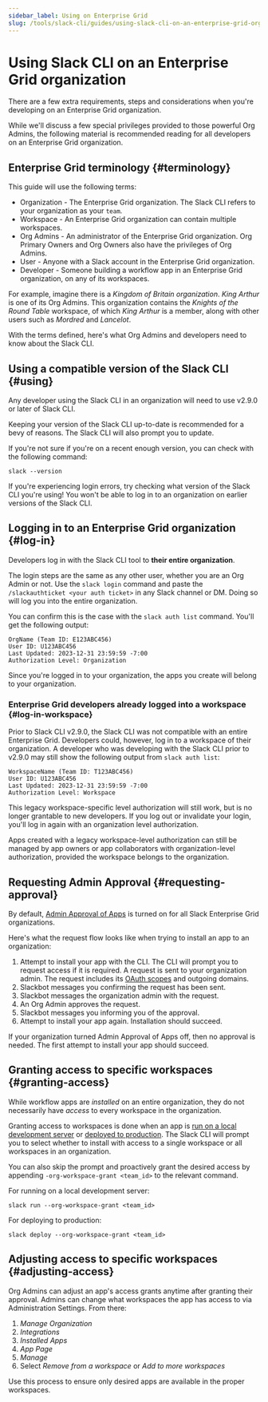 ```yaml
---
sidebar_label: Using on Enterprise Grid
slug: /tools/slack-cli/guides/using-slack-cli-on-an-enterprise-grid-organization
---
```


# Using Slack CLI on an Enterprise Grid organization

There are a few extra requirements, steps and considerations when you're developing on an Enterprise Grid organization.

While we'll discuss a few special privileges provided to those powerful Org Admins, the following material is recommended reading for all developers on an Enterprise Grid organization.

## Enterprise Grid terminology {#terminology}

This guide will use the following terms:
* Organization - The Enterprise Grid organization. The Slack CLI refers to your organization as your `team`. 
* Workspace - An Enterprise Grid organization can contain multiple workspaces. 
* Org Admins - An administrator of the Enterprise Grid organization. Org Primary Owners and Org Owners also have the privileges of Org Admins.
* User - Anyone with a Slack account in the Enterprise Grid organization.
* Developer - Someone building a workflow app in an Enterprise Grid organization, on any of its workspaces.

For example, imagine there is a _Kingdom of Britain organization_. _King Arthur_ is one of its Org Admins. This organization contains the _Knights of the Round Table_ workspace, of which _King Arthur_ is a member, along with other users such as _Mordred_ and _Lancelot_. 

With the terms defined, here's what Org Admins and developers need to know about the Slack CLI.

## Using a compatible version of the Slack CLI {#using}

Any developer using the Slack CLI in an organization will need to use v2.9.0 or later of Slack CLI.

Keeping your version of the Slack CLI up-to-date is recommended for a bevy of reasons. The Slack CLI will also prompt you to update.

If you're not sure if you're on a recent enough version, you can check with the following command:

```
slack --version
```

If you're experiencing login errors, try checking what version of the Slack CLI you're using! You won't be able to log in to an organization on earlier versions of the Slack CLI. 

## Logging in to an Enterprise Grid organization {#log-in}

Developers log in with the Slack CLI tool to **their entire organization**.

The login steps are the same as any other user, whether you are an Org Admin or not. Use the `slack login` command and paste the  `/slackauthticket <your auth ticket>` in any Slack channel or DM. Doing so will log you into the entire organization.

You can confirm this is the case with the `slack auth list` command. You'll get the following output:

```
OrgName (Team ID: E123ABC456)
User ID: U123ABC456
Last Updated: 2023-12-31 23:59:59 -7:00
Authorization Level: Organization
```

Since you're logged in to your organization, the apps you create will belong to your organization. 

### Enterprise Grid developers already logged into a workspace {#log-in-workspace}
Prior to Slack CLI v2.9.0, the Slack CLI was not compatible with an entire Enterprise Grid. Developers could, however, log in to a workspace of their organization. A developer who was developing with the Slack CLI prior to v2.9.0 may still show the following output from `slack auth list`:

```
WorkspaceName (Team ID: T123ABC456)
User ID: U123ABC456
Last Updated: 2023-12-31 23:59:59 -7:00
Authorization Level: Workspace
```

This legacy workspace-specific level authorization will still work, but is no longer grantable to new developers. If you log out or invalidate your login, you'll log in again with an organization level authorization.

Apps created with a legacy workspace-level authorization can still be managed by app owners or app collaborators with organization-level authorization, provided the workspace belongs to the organization.

## Requesting Admin Approval {#requesting-approval}

By default, [Admin Approval of Apps](/deno-slack-sdk/guides/controlling-permissions-for-admins) is turned on for all Slack Enterprise Grid organizations. 

Here's what the request flow looks like when trying to install an app to an organization:

1. Attempt to install your app with the CLI. The CLI will prompt you to request access if it is required. A request is sent to your organization admin. The request includes its [OAuth scopes](https://docs.slack.dev/authentication/) and outgoing domains.
2. Slackbot messages you confirming the request has been sent.
3. Slackbot messages the organization admin with the request.
4. An Org Admin approves the request.
5. Slackbot messages you informing you of the approval.
6. Attempt to install your app again. Installation should succeed. 

If your organization turned Admin Approval of Apps off, then no approval is needed. The first attempt to install your app should succeed.

## Granting access to specific workspaces {#granting-access}

While workflow apps are _installed_ on an entire organization, they do not necessarily have _access_ to every workspace in the organization.

Granting access to workspaces is done when an app is [run on a local development server](/deno-slack-sdk/guides/developing-locally) or [deployed to production](/deno-slack-sdk/guides/deploying-to-slack). The Slack CLI will prompt you to select whether to install with access to a single workspace or all workspaces in an organization. 

You can also skip the prompt and proactively grant the desired access by appending `-org-workspace-grant <team_id>` to the relevant command. 

For running on a local development server:

```
slack run --org-workspace-grant <team_id>
```

For deploying to production:

```
slack deploy --org-workspace-grant <team_id>
```

## Adjusting access to specific workspaces {#adjusting-access}

Org Admins can adjust an app's access grants anytime after granting their approval. Admins can change what workspaces the app has access to via Administration Settings. From there:

1. _Manage Organization_
2. _Integrations_
3. _Installed Apps_
4. _App Page_
5. _Manage_
6. Select _Remove from a workspace_ or _Add to more workspaces_

Use this process to ensure only desired apps are available in the proper workspaces.
